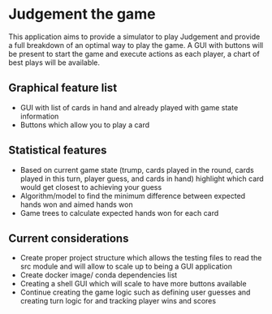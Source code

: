 # Judgement the game

This application aims to provide a simulator to play Judgement and provide a full breakdown of an optimal way to play the game. A GUI with buttons will be present to start the game and execute actions as each player, a chart of best plays will be available.

## Graphical feature list
- GUI with list of cards in hand and already played with game state information
- Buttons which allow you to play a card

## Statistical features
- Based on current game state (trump, cards played in the round, cards played in this turn, player guess, and cards in hand) highlight which card would get closest to achieving your guess
- Algorithm/model to find the minimum difference between expected hands won and aimed hands won
- Game trees to calculate expected hands won for each card

## Current considerations
- Create proper project structure which allows the testing files to read the src module and will allow to scale up to being a GUI application
- Create docker image/ conda dependencies list
- Creating a shell GUI which will scale to have more buttons available
- Continue creating the game logic such as defining user guesses and creating turn logic for and tracking player wins and scores
